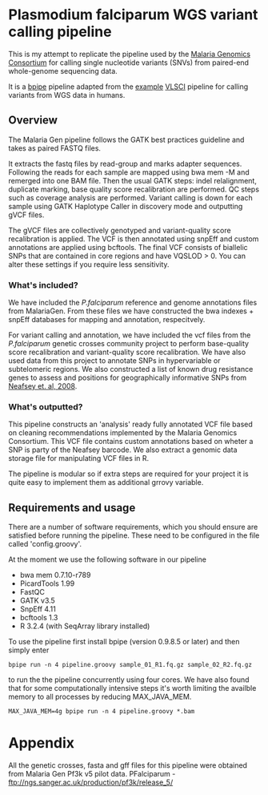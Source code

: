 # Plasmodium falciparum WGS variant calling pipeline
This is my attempt to replicate the pipeline used by the 
[Malaria Genomics Consortium](https://www.malariagen.net/projects/parasite/pf) 
for calling single nucleotide variants (SNVs) from paired-end whole-genome 
sequencing data.

It is a [bpipe](http://docs.bpipe.org/Overview/Introduction/) pipeline adapted 
from the [example](https://github.com/ssadedin/variant_calling_pipeline/)
[VLSCI](https://github.com/claresloggett/variant_calling_pipeline/) pipeline for
calling variants from WGS data in humans. 

## Overview

The Malaria Gen pipeline follows the GATK best practices guideline and takes
as paired FASTQ files. 

It extracts the fastq files by read-group and marks adapter sequences. Following
the reads for each sample are mapped using bwa mem -M and remerged into one BAM file.
Then the usual GATK steps: indel relalignment, duplicate marking, base quality score
recalibration are performed. QC steps such as coverage analysis are performed.
Variant calling is down for each sample using
GATK Haplotype Caller in discovery mode and outputting gVCF files.

The gVCF files are collectively genotyped and variant-quality score recalibration
is applied. The VCF is then annotated using snpEff and custom annotations are applied
using bcftools. The final VCF consists of biallelic SNPs that are contained in 
core regions and have VQSLOD > 0. You can alter these settings if you require less
sensitivity. 

### What's included?
We have included the _P.falciparum_ reference and genome annotations files from
MalariaGen. From these files we have constructed the bwa indexes + snpEff databases
for mapping and annotation, respecitvely. 

For variant calling and annotation, we have included the vcf files from the _P.falciparum_
genetic crosses community project to perform base-quality score recalibration and 
variant-quality score recalibration. We have also used data from this project
to annotate SNPs in hypervariable or subtelomeric regions. We also constructed
a list of known drug resistance genes to assess and positions for geographically
informative SNPs from [Neafsey et. al, 2008](http://www.ncbi.nlm.nih.gov/pubmed/19077304).

### What's outputted?
This pipeline constructs an 'analysis' ready fully annotated VCF file based
on cleaning recommendations implemented by the Malaria Genomics Consortium. 
This VCF file contains custom annotations based on wheter a SNP is party of the
Neafsey barcode. We also extract a genomic data storage file for manipulating
VCF files in R. 

The pipeline is modular so if extra steps are required for your project
it is quite easy to implement them as additional grrovy variable.


## Requirements and usage
There are a number of software requirements, which you should ensure are 
satisfied before running the pipeline. These need to be configured 
in the file called 'config.groovy'.

At the moment we use the following software in our pipeline

* bwa mem 0.7.10-r789
* PicardTools 1.99
* FastQC  
* GATK v3.5
* SnpEff 4.11 
* bcftools 1.3
* R 3.2.4 (with SeqArray library installed)

To use the pipeline first install bpipe (version 0.9.8.5 or later)
and then simply enter 

```{bash}
bpipe run -n 4 pipeline.groovy sample_01_R1.fq.gz sample_02_R2.fq.gz
```
to run the the pipeline concurrently using four cores. We have
also found that for some computationally intensive steps it's worth
limiting the availble memory to all processes by reducing MAX_JAVA_MEM.

```{bash}
MAX_JAVA_MEM=4g bpipe run -n 4 pipeline.groovy *.bam
```

# Appendix

All the genetic crosses, fasta and gff files for this pipeline were obtained from
Malaria Gen Pf3k v5 pilot data.
PFalciparum - ftp://ngs.sanger.ac.uk/production/pf3k/release_5/
